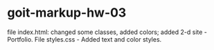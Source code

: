 # goit-markup-hw-03
 file index.html: changed some classes, added colors;
 added 2-d site - Portfolio.
 File styles.css - Added text and color styles.
